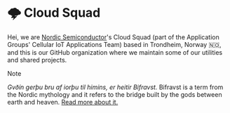 # 🌩️ Cloud Squad

Hei, we are [Nordic Semiconductor](https://www.nordicsemi.com/)'s Cloud Squad
(part of the Application Groups' Cellular IoT Applications Team) based in
Trondheim, Norway 🇳🇴, and this is our GitHub organization where we maintain some
of our utilities and shared projects.

> [!NOTE]  
> _Gvðín gerþu bru af iorþu til himins, er heitir Bifravst._ Bifravst is a term
> from the Nordic mythology and it refers to the bridge built by the gods
> between earth and heaven.
> [Read more about it.](https://www.bivrost.com/the-vikings-and-the-northern-lights-bridge/)
